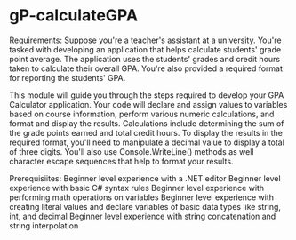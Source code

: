 # gP-calculateGPA
Requirements:
Suppose you're a teacher's assistant at a university. You're tasked with developing an application that helps calculate students' grade point average. The application uses the students' grades and credit hours taken to calculate their overall GPA. You're also provided a required format for reporting the students' GPA.

This module will guide you through the steps required to develop your GPA Calculator application. Your code will declare and assign values to variables based on course information, perform various numeric calculations, and format and display the results. Calculations include determining the sum of the grade points earned and total credit hours. To display the results in the required format, you'll need to manipulate a decimal value to display a total of three digits. You'll also use Console.WriteLine() methods as well character escape sequences that help to format your results.

Prerequisiites: 
Beginner level experience with a .NET editor
Beginner level experience with basic C# syntax rules
Beginner level experience with performing math operations on variables
Beginner level experience with creating literal values and declare variables of basic data types like string, int, and decimal
Beginner level experience with string concatenation and string interpolation


